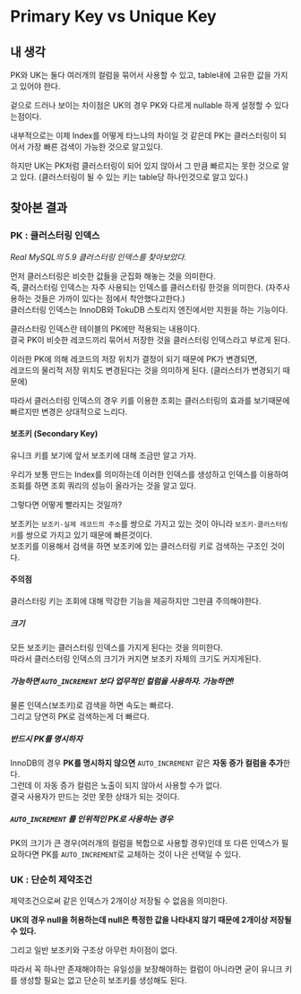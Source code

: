 # Primary Key vs Unique Key

## 내 생각

PK와 UK는 둘다 여러개의 컬럼을 묶어서 사용할 수 있고, table내에 고유한 값을 가지고 있어야 한다.

겉으로 드러나 보이는 차이점은 UK의 경우 PK와 다르게 nullable 하게 설정할 수 있다는점이다.

내부적으로는 이제 Index를 어떻게 타느냐의 차이일 것 같은데 PK는 클러스터링이 되어서 가장 빠른 검색이 가능한 것으로 알고있다.

하지만 UK는 PK처럼 클러스터링이 되어 있지 않아서 그 만큼 빠르지는 못한 것으로 알고 있다. (클러스터링이 될 수 있는 키는 table당 하나인것으로 알고 있다.)

## 찾아본 결과

### PK : 클러스터링 인덱스

*Real MySQL의 5.9 클러스터링 인덱스를 찾아보았다.*

먼저 클러스터링은 비슷한 값들을 군집화 해놓는 것을 의미한다.  
즉, 클러스터링 인덱스는 자주 사용되는 인덱스를 클러스터링 한것을 의미한다. (자주사용하는 것들은 가까이 있다는 점에서 착안했다고한다.)  
클러스터링 인덱스는 InnoDB와 TokuDB 스토리지 엔진에서만 지원을 하는 기능이다.

클러스터링 인덱스란 테이블의 PK에만 적용되는 내용이다.  
결국 PK이 비슷한 레코드끼리 묶어서 저장한 것을 클러스터링 인덱스라고 부르게 된다.

이러한 PK에 의해 레코드의 저장 위치가 결정이 되기 때문에 PK가 변경되면,  
레코드의 물리적 저장 위치도 변경된다는 것을 의미하게 된다. (클러스터가 변경되기 때문에)

따라서 클러스터링 인덱스의 경우 키를 이용한 조회는 클러스터링의 효과를 보기때문에 빠르지만 변경은 상대적으로 느리다.

#### 보조키 (Secondary Key)

유니크 키를 보기에 앞서 보조키에 대해 조금만 알고 가자.

우리가 보통 만드는 Index를 의미하는데 이러한 인덱스를 생성하고 인덱스를 이용하여 조회를 하면 조회 쿼리의 성능이 올라가는 것을 알고 있다.

그렇다면 어떻게 빨라지는 것일까?

보조키는 `보조키-실제 레코드의 주소`를 쌍으로 가지고 있는 것이 아니라 `보조키-클러스터링 키`를 쌍으로 가지고 있기 때문에 빠른것이다.  
보조키를 이용해서 검색을 하면 보조키에 있는 클러스터링 키로 검색하는 구조인 것이다.

#### 주의점

클러스터링 키는 조회에 대해 막강한 기능을 제공하지만 그만큼 주의해야한다.

##### 크기

모든 보조키는 클러스터링 인덱스를 가지게 된다는 것을 의미한다.  
따라서 클러스터링 인덱스의 크기가 커지면 보조키 자체의 크기도 커지게된다.

##### 가능하면 `AUTO_INCREMENT` 보다 업무적인 컬럼을 사용하자. 가능하면!

물론 인덱스(보조키)로 검색을 하면 속도는 빠르다.  
그리고 당연히 PK로 검색하는게 더 빠르다.

##### 반드시 PK를 명시하자

InnoDB의 경우 **PK를 명시하지 않으면** `AUTO_INCREMENT` 같은 **자동 증가 컬럼을 추가**한다.  
그런데 이 자동 증가 컬럼은 노출이 되지 않아서 사용할 수가 없다.  
결국 사용자가 만드는 것만 못한 상태가 되는 것이다.

##### `AUTO_INCREMENT` 를 인위적인 PK로 사용하는 경우

PK의 크기가 큰 경우(여러개의 컬럼을 복합으로 사용할 경우)인데 또 다른 인덱스가 필요하다면 PK를 `AUTO_INCREMENT`로 교체하는 것이 나은 선택일 수 있다.

### UK : 단순히 제약조건

제약조건으로써 같은 인덱스가 2개이상 저장될 수 없음을 의미한다.

**UK의 경우 null을 허용하는데 null은 특정한 값을 나타내지 않기 때문에 2개이상 저장될 수 있다.**

그리고 일반 보조키와 구조상 아무런 차이점이 없다.

따라서 꼭 하나만 존재해야하는 유일성을 보장해야하는 컬럼이 아니라면 굳이 유니크 키를 생성할 필요는 없고 단순히 보조키를 생성해도 된다.